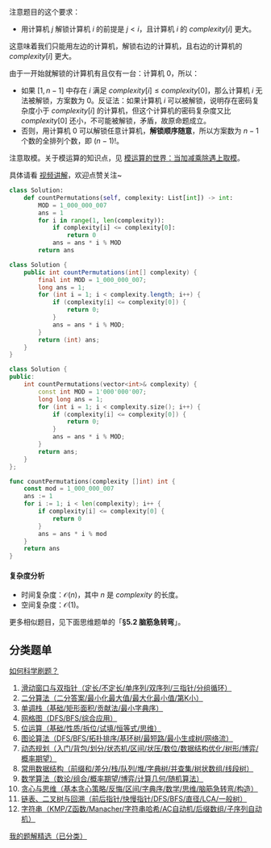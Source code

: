 注意题目的这个要求：

- 用计算机 $j$ 解锁计算机 $i$ 的前提是 $j<i$，且计算机 $i$ 的 $\textit{complexity}[i]$ 更大。

这意味着我们只能用左边的计算机，解锁右边的计算机，且右边的计算机的 $\textit{complexity}[i]$ 更大。

由于一开始就解锁的计算机有且仅有一台：计算机 $0$，所以：

- 如果 $[1,n-1]$ 中存在 $i$ 满足 $\textit{complexity}[i]\le \textit{complexity}[0]$，那么计算机 $i$ 无法被解锁，方案数为 $0$。反证法：如果计算机  $i$ 可以被解锁，说明存在密码复杂度小于 $\textit{complexity}[i]$ 的计算机，但这个计算机的密码复杂度又比 $\textit{complexity}[0]$ 还小，不可能被解锁，矛盾，故原命题成立。
- 否则，用计算机 $0$ 可以解锁任意计算机，**解锁顺序随意**，所以方案数为 $n-1$ 个数的全排列个数，即 $(n-1)!$。

注意取模。关于模运算的知识点，见 [模运算的世界：当加减乘除遇上取模](https://leetcode.cn/circle/discuss/mDfnkW/)。

具体请看 [视频讲解](https://www.bilibili.com/video/BV113T9zFEjQ/?t=7m8s)，欢迎点赞关注~

```py [sol-Python3]
class Solution:
    def countPermutations(self, complexity: List[int]) -> int:
        MOD = 1_000_000_007
        ans = 1
        for i in range(1, len(complexity)):
            if complexity[i] <= complexity[0]:
                return 0
            ans = ans * i % MOD
        return ans
```

```java [sol-Java]
class Solution {
    public int countPermutations(int[] complexity) {
        final int MOD = 1_000_000_007;
        long ans = 1;
        for (int i = 1; i < complexity.length; i++) {
            if (complexity[i] <= complexity[0]) {
                return 0;
            }
            ans = ans * i % MOD;
        }
        return (int) ans;
    }
}
```

```cpp [sol-C++]
class Solution {
public:
    int countPermutations(vector<int>& complexity) {
        const int MOD = 1'000'000'007;
        long long ans = 1;
        for (int i = 1; i < complexity.size(); i++) {
            if (complexity[i] <= complexity[0]) {
                return 0;
            }
            ans = ans * i % MOD;
        }
        return ans;
    }
};
```

```go [sol-Go]
func countPermutations(complexity []int) int {
	const mod = 1_000_000_007
	ans := 1
	for i := 1; i < len(complexity); i++ {
		if complexity[i] <= complexity[0] {
			return 0
		}
		ans = ans * i % mod
	}
	return ans
}
```

#### 复杂度分析

- 时间复杂度：$\mathcal{O}(n)$，其中 $n$ 是 $\textit{complexity}$ 的长度。
- 空间复杂度：$\mathcal{O}(1)$。

更多相似题目，见下面思维题单的「**§5.2 脑筋急转弯**」。

## 分类题单

[如何科学刷题？](https://leetcode.cn/circle/discuss/RvFUtj/)

1. [滑动窗口与双指针（定长/不定长/单序列/双序列/三指针/分组循环）](https://leetcode.cn/circle/discuss/0viNMK/)
2. [二分算法（二分答案/最小化最大值/最大化最小值/第K小）](https://leetcode.cn/circle/discuss/SqopEo/)
3. [单调栈（基础/矩形面积/贡献法/最小字典序）](https://leetcode.cn/circle/discuss/9oZFK9/)
4. [网格图（DFS/BFS/综合应用）](https://leetcode.cn/circle/discuss/YiXPXW/)
5. [位运算（基础/性质/拆位/试填/恒等式/思维）](https://leetcode.cn/circle/discuss/dHn9Vk/)
6. [图论算法（DFS/BFS/拓扑排序/基环树/最短路/最小生成树/网络流）](https://leetcode.cn/circle/discuss/01LUak/)
7. [动态规划（入门/背包/划分/状态机/区间/状压/数位/数据结构优化/树形/博弈/概率期望）](https://leetcode.cn/circle/discuss/tXLS3i/)
8. [常用数据结构（前缀和/差分/栈/队列/堆/字典树/并查集/树状数组/线段树）](https://leetcode.cn/circle/discuss/mOr1u6/)
9. [数学算法（数论/组合/概率期望/博弈/计算几何/随机算法）](https://leetcode.cn/circle/discuss/IYT3ss/)
10. [贪心与思维（基本贪心策略/反悔/区间/字典序/数学/思维/脑筋急转弯/构造）](https://leetcode.cn/circle/discuss/g6KTKL/)
11. [链表、二叉树与回溯（前后指针/快慢指针/DFS/BFS/直径/LCA/一般树）](https://leetcode.cn/circle/discuss/K0n2gO/)
12. [字符串（KMP/Z函数/Manacher/字符串哈希/AC自动机/后缀数组/子序列自动机）](https://leetcode.cn/circle/discuss/SJFwQI/)

[我的题解精选（已分类）](https://github.com/EndlessCheng/codeforces-go/blob/master/leetcode/SOLUTIONS.md)
